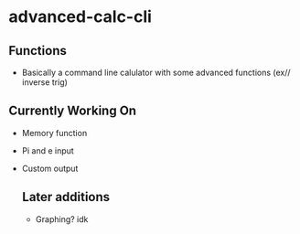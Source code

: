 # advanced-calc-cli

## Functions
- Basically a command line calulator with some advanced functions (ex// inverse trig)

## Currently Working On
- Memory function
- Pi and e input
- Custom output

  ## Later additions
  - Graphing? idk
